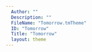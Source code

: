 ```yaml
---
  Author: ""
  Description: ""
  FileName: "Tomorrow.tmTheme"
  ID: "Tomorrow"
  Title: "Tomorrow"
  layout: theme
---
```

  